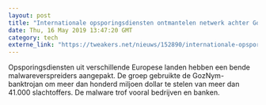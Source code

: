 ```yaml
---
layout: post
title: "Internationale opsporingsdiensten ontmantelen netwerk achter GozNym-bankmalware"
date: Thu, 16 May 2019 13:47:20 GMT
category: tech
externe_link: "https://tweakers.net/nieuws/152890/internationale-opsporingsdiensten-ontmantelen-netwerk-achter-goznym-bankmalware.html"
---
```


Opsporingsdiensten uit verschillende Europese landen hebben een bende malwareverspreiders aangepakt. De groep gebruikte de GozNym-banktrojan om meer dan honderd miljoen dollar te stelen van meer dan 41.000 slachtoffers. De malware trof vooral bedrijven en banken.<img src="http://feeds.feedburner.com/~r/tweakers/mixed/~4/6B2wT8zQiPE" height="1" width="1" alt=""/>
